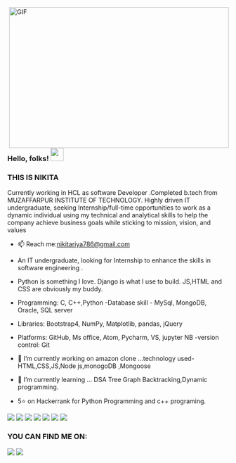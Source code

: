 
<img align="right" alt="GIF" src="https://c.tenor.com/AlUkiGkR2j8AAAAC/new-game-ahagon-umiko-programming.gif" width="500" height="320" />


### Hello, folks! <img src="https://raw.githubusercontent.com/MartinHeinz/MartinHeinz/master/wave.gif" width="30px">
### THIS IS NIKITA

Currently working in HCL as software Developer .Completed b.tech from MUZAFFARPUR INSTITUTE OF TECHNOLOGY.
Highly driven IT undergraduate, seeking Internship/full-time opportunities to work as a
dynamic individual using my technical and analytical skills to help the company achieve
business goals while sticking to mission, vision, and values
- 📫 Reach me:nikitariya786@gmail.com


- An IT undergraduate, looking for Internship to enhance the skills in software engineering .
- Python is something I love. Django is what I use to build. JS,HTML and CSS are obviously my buddy.
- Programming: C, C++,Python
-Database skill - MySql, MongoDB, Oracle, SQL server
- Libraries: Bootstrap4, NumPy, Matplotlib, pandas, jQuery
- Platforms: GitHub, Ms office, Atom, Pycharm, VS, jupyter NB 
-version control: Git
- 🔭 I’m currently working on amazon clone ...technology used-HTML,CSS,JS,Node js,monogoDB ,Mongoose
- 🌱 I’m currently learning ... DSA Tree Graph Backtracking,Dynamic programming.
- 5⭐ on Hackerrank for Python Programming and c++ programing.
 
 
 ![](https://img.shields.io/badge/CODE-PYTHON-informational?style=flat&logo=<LOGO_NAME>&logoColor=white&color=2bbc8a) ![](https://img.shields.io/badge/DEVELOPMENT-JAVASCRIPT-informational?style=flat&logo=<LOGO_NAME>&logoColor=white&color=2bbc8a) ![](https://img.shields.io/badge/DEVELOPMENT-HTML-informational?style=flat&logo=<LOGO_NAME>&logoColor=white&color=2bbc8a) ![](https://img.shields.io/badge/DEVELOPMENT-CSS-informational?style=flat&logo=<LOGO_NAME>&logoColor=white&color=2bbc8a) ![](https://img.shields.io/badge/DEVELOPMENT-NODEJS-informational?style=flat&logo=<LOGO_NAME>&logoColor=white&color=2bbc8a) ![](https://img.shields.io/badge/DATABASE-MONGODB-informational?style=flat&logo=<LOGO_NAME>&logoColor=white&color=2bbc8a) ![](https://img.shields.io/badge/DATABASE-SQL-informational?style=flat&logo=<LOGO_NAME>&logoColor=white&color=2bbc8a)









<!-- Links to your social media accounts -->

### YOU CAN FIND ME ON:
<p >

<a href = "https://www.linkedin.com/in/thenikitamishra"> <img src="https://img.icons8.com/fluent/48/000000/linkedin.png"/></a> <a href = "https://www.instagram.com/the_nikita_mishra/"><img src="https://img.icons8.com/fluent/48/000000/instagram-new.png"/></a>  


</p>


